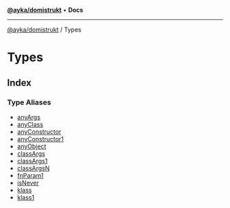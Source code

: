 [**@ayka/domistrukt**](../../README.md) • **Docs**

***

[@ayka/domistrukt](../../globals.md) / Types

# Types

## Index

### Type Aliases

- [anyArgs](type-aliases/anyArgs.md)
- [anyClass](type-aliases/anyClass.md)
- [anyConstructor](type-aliases/anyConstructor.md)
- [anyConstructor1](type-aliases/anyConstructor1.md)
- [anyObject](type-aliases/anyObject.md)
- [classArgs](type-aliases/classArgs.md)
- [classArgs1](type-aliases/classArgs1.md)
- [classArgsN](type-aliases/classArgsN.md)
- [fnParam1](type-aliases/fnParam1.md)
- [isNever](type-aliases/isNever.md)
- [klass](type-aliases/klass.md)
- [klass1](type-aliases/klass1.md)
